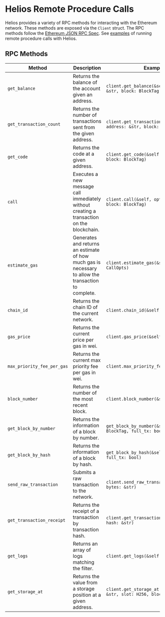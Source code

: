 # Helios Remote Procedure Calls

Helios provides a variety of RPC methods for interacting with the Ethereum network. These methods are exposed via the `Client` struct.  The RPC methods follow the [Ethereum JSON RPC Spec](https://ethereum.github.io/execution-apis/api-documentation). See [examples](./examples/readme.rs) of running remote procedure calls with Helios.

## RPC Methods

| Method | Description | Example |
| ------ | ----------- | ------- |
| `get_balance` | Returns the balance of the account given an address. | `client.get_balance(&self, address: &str, block: BlockTag)` |
| `get_transaction_count` | Returns the number of transactions sent from the given address. | `client.get_transaction_count(&self, address: &str, block: BlockTag)` |
| `get_code` | Returns the code at a given address. | `client.get_code(&self, address: &str, block: BlockTag)` |
| `call` | Executes a new message call immediately without creating a transaction on the blockchain. | `client.call(&self, opts: CallOpts, block: BlockTag)` |
| `estimate_gas` | Generates and returns an estimate of how much gas is necessary to allow the transaction to complete. | `client.estimate_gas(&self, opts: CallOpts)` |
| `chain_id` | Returns the chain ID of the current network. | `client.chain_id(&self)` |
| `gas_price` | Returns the current price per gas in wei. | `client.gas_price(&self)` |
| `max_priority_fee_per_gas` | Returns the current max priority fee per gas in wei. | `client.max_priority_fee_per_gas(&self)` |
| `block_number` | Returns the number of the most recent block. | `client.block_number(&self)` |
| `get_block_by_number` | Returns the information of a block by number. | `get_block_by_number(&self, block: BlockTag, full_tx: bool)` |
| `get_block_by_hash` | Returns the information of a block by hash. | `get_block_by_hash(&self, hash: &str, full_tx: bool)` |
| `send_raw_transaction` | Submits a raw transaction to the network. | `client.send_raw_transaction(&self, bytes: &str)` |
| `get_transaction_receipt` | Returns the receipt of a transaction by transaction hash. | `client.get_transaction_receipt(&self, hash: &str)` |
| `get_logs` | Returns an array of logs matching the filter. | `client.get_logs(&self, filter: Filter)` |
| `get_storage_at` | Returns the value from a storage position at a given address. | `client.get_storage_at(&self, address: &str, slot: H256, block: BlockTag)` |